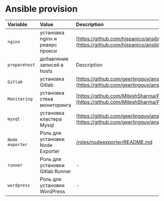 # Ansible provision


| Variable        | Value                                                 | Description                                                                                                    |
| :---------------- | :------------------------------------------------------ | :--------------------------------------------------------------------------------------------------------------- |
| `nginx`         | установка nginx и реверс прокси | [https://github.com/hispanico/ansible-nginx-revproxy](https://github.com/hispanico/ansible-nginx-revproxy)     |
| `preparehost`   | добавление записей в hosts          | Description                                                                                                    |
| `Gitlab`        | установка Gitlab                             | [https://github.com/geerlingguy/ansible-role-gitlab](https://github.com/geerlingguy/ansible-role-gitlab)       |
| `Monitoring`    | установка стека мониторинга  | [https://github.com/MiteshSharma/PrometheusWithGrafana](https://github.com/MiteshSharma/PrometheusWithGrafana) |
| `mysql`         | установка кластера Mysql             | [https://github.com/geerlingguy/ansible-role-mysql/](https://github.com/geerlingguy/ansible-role-mysql/)       |
| `Node exporter` | Роль для установки Node Exporter      | [/roles/nodeexporter/README.md](roles/nodeexporter/README.md])                                                 |
| `runner`        | Роль для установки Gitlab Runner      | -                                                                                                              |
| `wordpress`     | Роль для установки WordPress          | -                                                                                                              |
